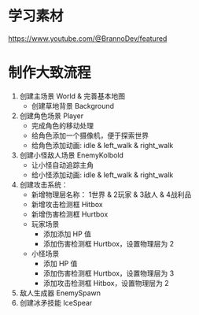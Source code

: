 # 学习素材

https://www.youtube.com/@BrannoDev/featured

# 制作大致流程

1. 创建主场景 World & 完善基本地图
	- 创建草地背景 Background
2. 创建角色场景 Player
	- 完成角色的移动处理
	- 给角色添加一个摄像机，便于探索世界
	- 给角色添加动画: idle & left_walk & right_walk
3. 创建小怪敌人场景 EnemyKolbold
	- 让小怪自动追踪主角
	- 给小怪添加动画: idle & left_walk & right_walk
4. 创建攻击系统：
	- 新增物理层名称： 1世界 & 2玩家 & 3敌人 & 4战利品
	- 新增攻击检测框 Hitbox
	- 新增伤害检测框 Hurtbox
	- 玩家场景
		- 添加添加 HP 值
		- 添加伤害检测框 Hurtbox，设置物理层为 2
	- 小怪场景
		- 添加 HP 值
		- 添加伤害检测框 Hurtbox，设置物理层为 3
		- 添加攻击检测框 Hitbox，设置物理层为 2
5. 敌人生成器 EnemySpawn
6. 创建冰矛技能 IceSpear
